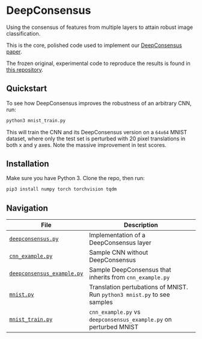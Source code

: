 # DeepConsensus

Using the consensus of features from multiple layers to attain robust image classification.

This is the core, polished code used to implement our [DeepConsensus paper](https://arxiv.org/abs/1811.07266).

The frozen original, experimental code to reproduce the results is found in [this repository](https://github.com/ychnlgy/DeepConsensus-experimental-FROZEN).

## Quickstart

To see how DeepConsensus improves the robustness of an arbitrary CNN, run:
```bash
python3 mnist_train.py
```
This will train the CNN and its DeepConsensus version on a ```64x64``` MNIST dataset, where only the test set is perturbed with 20 pixel translations in both x and y axes. Note the massive improvement in test scores.

## Installation

Make sure you have Python 3. Clone the repo, then run:

```bash
pip3 install numpy torch torchvision tqdm 
```

## Navigation

| File | Description |
|---|---|
| [```deepconsensus.py```](deepconsensus.py) | Implementation of a DeepConsensus layer |
| [```cnn_example.py```](cnn_example.py) | Sample CNN without DeepConsensus |
| [```deepconsensus_example.py```](deepconsensus_example.py) | Sample DeepConsensus that inherits from ```cnn_example.py``` |
| [```mnist.py```](mnist.py) | Translation pertubations of MNIST. Run ```python3 mnist.py``` to see samples |
| [```mnist_train.py```](mnist_train.py) | ```cnn_example.py``` vs ```deepconsensus_example.py``` on perturbed MNIST | 
